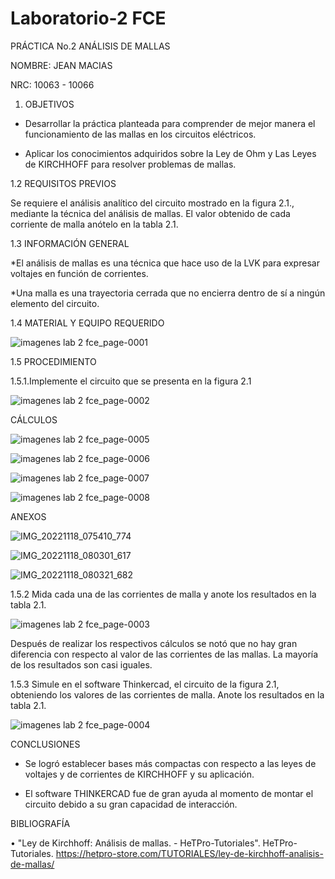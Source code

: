 # Laboratorio-2 FCE

PRÁCTICA No.2 ANÁLISIS DE MALLAS

NOMBRE: JEAN MACIAS

NRC: 10063 - 10066

1. OBJETIVOS

* Desarrollar la práctica planteada para comprender de mejor manera el funcionamiento de las mallas en los circuitos eléctricos.

* Aplicar los conocimientos adquiridos sobre la Ley de Ohm y Las Leyes de KIRCHHOFF para resolver problemas de mallas.

1.2 REQUISITOS PREVIOS

Se requiere el análisis analítico del circuito mostrado en la figura 2.1., mediante la
técnica del análisis de mallas. El valor obtenido de cada corriente de malla anótelo en la
tabla 2.1.

1.3 INFORMACIÓN GENERAL

*El análisis de mallas es una técnica que hace uso de la LVK para expresar voltajes en
función de corrientes.

*Una malla es una trayectoria cerrada que no encierra dentro de sí a ningún elemento del
circuito.

1.4 MATERIAL Y EQUIPO REQUERIDO

![imagenes lab 2 fce_page-0001](https://user-images.githubusercontent.com/116774235/202714212-72f03762-334f-45bb-b207-5acfb032b8a8.jpg)


1.5 PROCEDIMIENTO


1.5.1.Implemente el circuito que se presenta en la figura 2.1


![imagenes lab 2 fce_page-0002](https://user-images.githubusercontent.com/116774235/202714253-7b0e18ff-090d-43c0-a0c9-e87ee5df8030.jpg)

CÁLCULOS

![imagenes lab 2 fce_page-0005](https://user-images.githubusercontent.com/116774235/202714370-5d8186cb-a38a-4638-b6e3-122a272c319e.jpg)

![imagenes lab 2 fce_page-0006](https://user-images.githubusercontent.com/116774235/202714394-4184295c-dd28-4612-b636-557a06df479a.jpg)

![imagenes lab 2 fce_page-0007](https://user-images.githubusercontent.com/116774235/202714413-f7d42825-4af2-42ee-8c0e-2d562cf336fa.jpg)

![imagenes lab 2 fce_page-0008](https://user-images.githubusercontent.com/116774235/202714426-87def29c-ecdc-4783-b41b-055df9ca19f1.jpg)

ANEXOS

![IMG_20221118_075410_774](https://user-images.githubusercontent.com/116774235/202714909-a8af9ace-1f62-449c-85c4-dc42039c56d9.jpg)

![IMG_20221118_080301_617](https://user-images.githubusercontent.com/116774235/202714918-d65ed223-a3df-4b52-b654-8d73036832a0.jpg)

![IMG_20221118_080321_682](https://user-images.githubusercontent.com/116774235/202714933-46b7f19a-569f-4fd1-b1d4-ec6e5771ecaa.jpg)



1.5.2 Mida cada una de las corrientes de malla y anote los resultados en la tabla 2.1.

![imagenes lab 2 fce_page-0003](https://user-images.githubusercontent.com/116774235/202714292-43bcd81d-3dee-40ae-81d4-07a30831d65e.jpg)

Después de realizar los respectivos cálculos se notó que no hay gran diferencia con respecto al valor de las corrientes de las mallas. La mayoría de los resultados son casi iguales.


1.5.3 Simule en el software Thinkercad, el circuito de la figura 2.1, obteniendo los
valores de las corrientes de malla. Anote los resultados en la tabla 2.1.

![imagenes lab 2 fce_page-0004](https://user-images.githubusercontent.com/116774235/202715645-a8afd61a-2a37-4694-8773-c559c362142d.jpg)

CONCLUSIONES

* Se logró establecer bases más compactas con respecto a las leyes de voltajes y de corrientes de KIRCHHOFF y su aplicación.

* El software THINKERCAD fue de gran ayuda al momento de montar el circuito debido a su gran capacidad de interacción.

BIBLIOGRAFÍA

• "Ley de Kirchhoff: Análisis de mallas. - HeTPro-Tutoriales". HeTPro-Tutoriales. https://hetpro-store.com/TUTORIALES/ley-de-kirchhoff-analisis-de-mallas/



